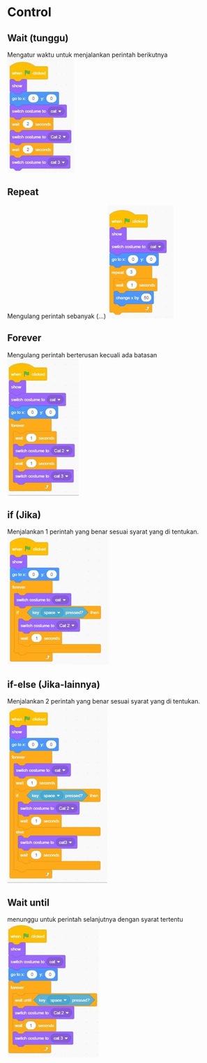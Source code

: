 # Control
## Wait (tunggu)
Mengatur waktu untuk menjalankan perintah berikutnya
![](wait.png)
## Repeat
Mengulang perintah sebanyak (...)
![](repeat.png)
## Forever
Mengulang perintah berterusan kecuali ada batasan
![](forever.png)
## if (Jika)
Menjalankan 1 perintah yang benar sesuai syarat yang di tentukan.
![](if.png)
## if-else (Jika-lainnya)
Menjalankan 2 perintah yang benar sesuai syarat yang di tentukan.
![](if-else.png)
## Wait until
menunggu untuk perintah selanjutnya dengan syarat tertentu
![](wait-until.png)

